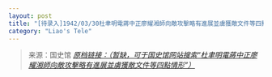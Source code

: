 ```yaml
---
layout: post
title: "[待录入]1942/03/30杜聿明電蔣中正廖耀湘師向敵攻擊略有進展並虜獲敵文件等四點情形"
category: "Liao's Tele"
---
```



> 来源：国史馆 [*原档链接：（暂缺，可于国史馆网站搜索“杜聿明電蔣中正廖耀湘師向敵攻擊略有進展並虜獲敵文件等四點情形”）*]()

